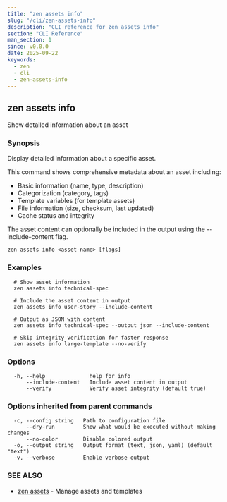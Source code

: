 ```yaml
---
title: "zen assets info"
slug: "/cli/zen-assets-info"
description: "CLI reference for zen assets info"
section: "CLI Reference"
man_section: 1
since: v0.0.0
date: 2025-09-22
keywords:
  - zen
  - cli
  - zen-assets-info
---
```


## zen assets info

Show detailed information about an asset

### Synopsis

Display detailed information about a specific asset.

This command shows comprehensive metadata about an asset including:
- Basic information (name, type, description)
- Categorization (category, tags)
- Template variables (for template assets)
- File information (size, checksum, last updated)
- Cache status and integrity

The asset content can optionally be included in the output using
the --include-content flag.

```
zen assets info <asset-name> [flags]
```

### Examples

```
  # Show asset information
  zen assets info technical-spec

  # Include the asset content in output
  zen assets info user-story --include-content

  # Output as JSON with content
  zen assets info technical-spec --output json --include-content

  # Skip integrity verification for faster response
  zen assets info large-template --no-verify
```

### Options

```
  -h, --help              help for info
      --include-content   Include asset content in output
      --verify            Verify asset integrity (default true)
```

### Options inherited from parent commands

```
  -c, --config string   Path to configuration file
      --dry-run         Show what would be executed without making changes
      --no-color        Disable colored output
  -o, --output string   Output format (text, json, yaml) (default "text")
  -v, --verbose         Enable verbose output
```

### SEE ALSO

* [zen assets](zen-assets.md.md)	 - Manage assets and templates

